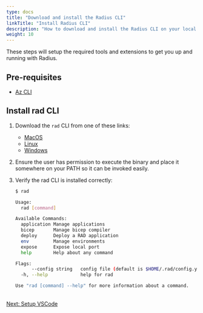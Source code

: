 ```yaml
---
type: docs
title: "Download and install the Radius CLI"
linkTitle: "Install Radius CLI"
description: "How to download and install the Radius CLI on your local machine"
weight: 10
---
```


These steps will setup the required tools and extensions to get you up and running with Radius.

## Pre-requisites

- [Az CLI](https://docs.microsoft.com/en-us/cli/azure/install-azure-cli)

## Install rad CLI

1. Download the `rad` CLI from one of these links:

   - [MacOS](https://radiuspublic.blob.core.windows.net/tools/rad/edge/macos-x64/rad)
   - [Linux](https://radiuspublic.blob.core.windows.net/tools/rad/edge/linux-x64/rad)
   - [Windows](https://radiuspublic.blob.core.windows.net/tools/rad/edge/windows-x64/rad.exe)

1. Ensure the user has permission to execute the binary and place it somewhere on your PATH so it can be invoked easily.

1. Verify the rad CLI is installed correctly:

   ```bash
   $ rad
   
   Usage:
     rad [command]
   
   Available Commands:
     application Manage applications
     bicep       Manage bicep compiler
     deploy      Deploy a RAD application
     env         Manage environments
     expose      Expose local port
     help        Help about any command
   
   Flags:
         --config string   config file (default is $HOME/.rad/config.yaml)
     -h, --help            help for rad
   
   Use "rad [command] --help" for more information about a command.
   ```

<br /><a class="btn btn-primary" href="{{< ref setup-vscode.md >}}" role="button">Next: Setup VSCode</a>
